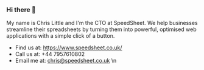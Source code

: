 ### Hi there 👋

My name is Chris Little and I'm the CTO at SpeedSheet. We help businesses streamline their spreadsheets by turning them into powerful, optimised web applications with a simple click of a button.

- Find us at: https://www.speedsheet.co.uk/
- Call us at: +44 7957610802
- Email me at: chris@speedsheet.co.uk \n
